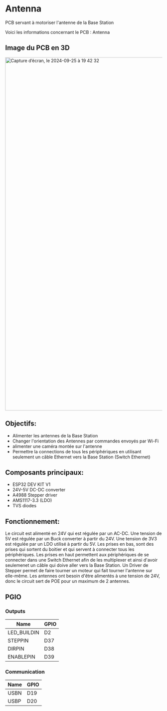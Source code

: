 # Antenna
PCB servant à motoriser l'antenne de la Base Station

Voici les informations concernant le PCB : Antenna

## Image du PCB en 3D
<img width="1132" alt="Capture d’écran, le 2024-09-25 à 19 42 32" src="https://github.com/user-attachments/assets/f7d9e168-71af-4ca0-a494-73e6d41e3108">


## Objectifs:
* Alimenter les antennes de la Base Station
* Changer l'orientation des Antennes par commandes envoyés par Wi-Fi
* alimenter une caméra montée sur l'antenne
* Permettre la connections de tous les périphériques en utilisant seulement un câble Ethernet vers la Base Station (Switch Ethernet)


## Composants principaux:
* ESP32 DEV KIT V1
* 24V-5V DC-DC converter
* A4988 Stepper driver
* AMS1117-3.3 (LDO)
* TVS diodes

## Fonctionnement:
Le circuit est alimenté en 24V qui est régulée par un AC-DC.
Une tension de 5V est régulée par un Buck converter à partir du 24V.
Une tension de 3V3 est régulée par un LDO utilisé à partir du 5V.
Les prises en bas, sont des prises qui sortent du boitier et qui servent à connecter tous les périphériques.
Les prises en haut permettent aux périphériques de se connecter dans une Switch Ethernet afin de les multiplexer et ainsi d'avoir seulemenet un câble qui doive aller vers la Base Station.
Un Driver de Stepper permet de faire tourner un moteur qui fait tourner l'antenne sur elle-même.
Les antennes ont besoin d'être alimentés à une tension de 24V, donc le circuit sert de POE pour un maximum de 2 antennes.

## PGIO
### Outputs

Name         | GPIO
---          | ---
LED_BUILDIN  | D2
STEPPIN      | D37
DIRPIN       | D38
ENABLEPIN    | D39

### Communication

Name    | GPIO
---     | ---
USBN    | D19
USBP    | D20
